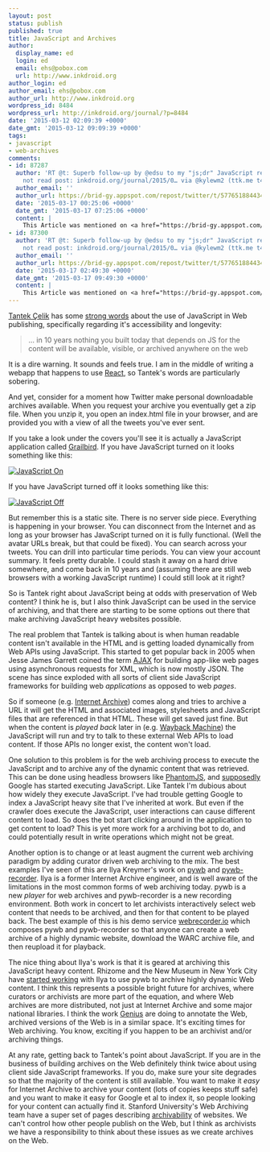 ```yaml
---
layout: post
status: publish
published: true
title: JavaScript and Archives
author:
  display_name: ed
  login: ed
  email: ehs@pobox.com
  url: http://www.inkdroid.org
author_login: ed
author_email: ehs@pobox.com
author_url: http://www.inkdroid.org
wordpress_id: 8484
wordpress_url: http://inkdroid.org/journal/?p=8484
date: '2015-03-12 02:09:39 +0000'
date_gmt: '2015-03-12 09:09:39 +0000'
tags:
- javascript
- web-archives
comments:
- id: 87287
  author: 'RT @t: Superb follow-up by @edsu to my "js;dr" JavaScript required did
    not read post: inkdroid.org/journal/2015/0… via @kylewm2 (ttk.me t4aA4)'
  author_email: ''
  author_url: https://brid-gy.appspot.com/repost/twitter/t/577651884434944001/577731658281017344
  date: '2015-03-17 00:25:06 +0000'
  date_gmt: '2015-03-17 07:25:06 +0000'
  content: |
    This Article was mentioned on <a href="https://brid-gy.appspot.com/repost/twitter/t/577651884434944001/577731658281017344" rel="nofollow">brid-gy.appspot.com</a>
- id: 87300
  author: 'RT @t: Superb follow-up by @edsu to my "js;dr" JavaScript required did
    not read post: inkdroid.org/journal/2015/0… via @kylewm2 (ttk.me t4aA4)'
  author_email: ''
  author_url: https://brid-gy.appspot.com/repost/twitter/t/577651884434944001/577765199974952960
  date: '2015-03-17 02:49:30 +0000'
  date_gmt: '2015-03-17 09:49:30 +0000'
  content: |
    This Article was mentioned on <a href="https://brid-gy.appspot.com/repost/twitter/t/577651884434944001/577765199974952960" rel="nofollow">brid-gy.appspot.com</a>
---
```


<p><a href="https://en.wikipedia.org/wiki/Tantek_%C3%87elik">Tantek Çelik</a> has some <a href="http://tantek.com/2015/069/t1/js-dr-javascript-required-dead">strong words</a> about the use of JavaScript in Web publishing, specifically regarding it's accessibility and longevity:</p>
<blockquote>
<p>... in 10 years nothing you built today that depends on JS for the content will be available, visible, or archived anywhere on the web</p>
</blockquote>
<p>It is a dire warning. It sounds and feels true. I am in the middle of writing a webapp that happens to use <a href="https://facebook.github.io/react/">React</a>, so Tantek's words are particularly sobering.</p>
<p>And yet, consider for a moment how Twitter make personal downloadable archives available. When you request your archive you eventually get a zip file. When you unzip it, you open an index.html file in your browser, and are provided you with a view of all the tweets you've ever sent.</p>
<p>If you take a look under the covers you'll see it is actually a JavaScript application called <a href="https://www.quora.com/What-is-Grailbird">Grailbird</a>. If you have JavaScript turned on it looks something like this:</p>
<p><a href="http://inkdroid.org/images/tweet-archive-1.png"><img
class="img-fluid" src="http://inkdroid.org/images/tweet-archive-1.png" alt="JavaScript On" /></a></p>
<p>If you have JavaScript turned off it looks something like this:</p>
<p><a href="http://inkdroid.org/images/tweet-archive-2.png"><img
class="img-fluid" src="http://inkdroid.org/images/tweet-archive-2.png" alt="JavaScript Off" /></a></p>
<p>But remember this is a static site. There is no server side piece. Everything is happening in your browser. You can disconnect from the Internet and as long as your browser has JavaScript turned on it is fully functional. (Well the avatar URLs break, but that could be fixed). You can search across your tweets. You can drill into particular time periods. You can view your account summary. It feels pretty durable. I could stash it away on a hard drive somewhere, and come back in 10 years and (assuming there are still web browsers with a working JavaScript runtime) I could still look at it right?</p>
<p>So is Tantek right about JavaScript being at odds with preservation of Web content? I think he is, but I also think JavaScript can be used in the service of archiving, and that there are starting to be some options out there that make archiving JavaScript heavy websites possible.</p>
<p>The real problem that Tantek is talking about is when human readable content isn't available in the HTML and is getting loaded dynamically from Web APIs using JavaScript. This started to get popular back in 2005 when Jesse James Garrett coined the term <a href="https://en.wikipedia.org/wiki/Ajax_%28programming%29">AJAX</a> for building app-like web pages using asynchronous requests for XML, which is now mostly JSON. The scene has since exploded with all sorts of client side JavaScript frameworks for building web <em>applications</em> as opposed to web <em>pages</em>.</p>
<p>So if someone (e.g. <a href="http://archive.org">Internet Archive</a>) comes along and tries to archive a URL it will get the HTML and associated images, stylesheets and JavaScript files that are referenced in that HTML. These will get saved just fine. But when the content is <em>played back</em> later in (e.g. <a href="https://archive.org/web/">Wayback Machine</a>) the JavaScript will run and try to talk to these external Web APIs to load content. If those APIs no longer exist, the content won't load.</p>
<p>One solution to this problem is for the web archiving process to execute the JavaScript and to archive any of the dynamic content that was retrieved. This can be done using headless browsers like <a href="http://phantomjs.org/">PhantomJS</a>, and <a href="http://googlewebmastercentral.blogspot.com/2014/10/updating-our-technical-webmaster.html">supposedly</a> Google has started executing JavaScript. Like Tantek I'm dubious about how widely they execute JavaScript. I've had trouble getting Google to index a JavaScript heavy site that I've inherited at work. But even if the crawler does execute the JavaScript, user interactions can cause different content to load. So does the bot start clicking around in the application to get content to load? This is yet more work for a archiving bot to do, and could potentially result in write operations which might not be great.</p>
<p>Another option is to change or at least augment the current web archiving paradigm by adding curator driven web archiving to the mix. The best examples I've seen of this are Ilya Kreymer's work on <a href="https://github.com/ikreymer/pywb-webrecorder">pywb</a> and <a href="https://github.com/ikreymer/pywb-webrecorder">pywb-recorder</a>. Ilya is a former Internet Archive engineer, and is well aware of the limitations in the most common forms of web archiving today. pywb is a new <em>player</em> for web archives and pywb-recorder is a new recording environment. Both work in concert to let archivists interactively select web content that needs to be archived, and then for that content to be played back. The best example of this is his demo service <a href="https://webrecorder.io/">webrecorder.io</a> which composes pywb and pywb-recorder so that anyone can create a web archive of a highly dynamic website, download the WARC archive file, and then reupload it for playback.</p>
<p>The nice thing about Ilya's work is that it is geared at archiving this JavaScript heavy content. Rhizome and the New Museum in New York City have <a href="http://bits.blogs.nytimes.com/2014/10/19/a-new-tool-to-preserve-moments-on-the-internet/?_r=0">started working</a> with Ilya to use pywb to archive highly dynamic Web content. I think this represents a possible bright future for archives, where curators or archivists are more part of the equation, and where Web archives are more distributed, not just at Internet Archive and some major national libraries. I think the work <a href="http://genius.com">Genius</a> are doing to annotate the Web, archived versions of the Web is in a similar space. It's exciting times for Web archiving. You know, exciting if you happen to be an archivist and/or archiving things.</p>
<p>At any rate, getting back to Tantek's point about JavaScript. If you are in the business of building archives on the Web definitely think twice about using client side JavaScript frameworks. If you do, make sure your site degrades so that the majority of the content is still available. You want to make it <em>easy</em> for Internet Archive to archive your content (lots of copies keeps stuff safe) and you want to make it easy for Google et al to index it, so people looking for your content can actually find it. Stanford University's Web Archiving team have a super set of pages describing <a href="https://library.stanford.edu/projects/web-archives/archivability">archivability</a> of websites. We can't control how other people publish on the Web, but I think as archivists we have a responsibility to think about these issues as we create archives on the Web.</p>
